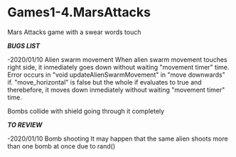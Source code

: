 # Games1-4.MarsAttacks
Mars Attacks game with a swear words touch

_____BUGS LIST_____

-2020/01/10 Alien swarm movement
When alien swarm movement touches right side, it inmediately goes down without waiting "movement timer" time.
Error occurs in "void updateAlienSwarmMovement" in "move downwards" if. "move_horizontal" is false but the whole if evaluates to true and therebefore, it moves down inmediately without waiting "movement timer" time.

Bombs collide with shield going through it completely


_____TO REVIEW_____

-2020/01/10 Bomb shooting
It may happen that the same alien shoots more than one bomb at once due to rand()